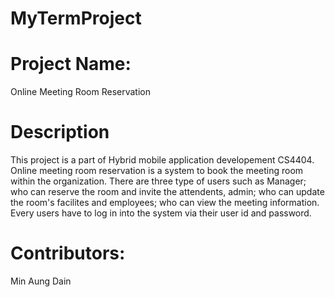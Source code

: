 # MyTermProject
# Project Name: 
Online Meeting Room Reservation
# Description
  This project is a part of Hybrid mobile application developement CS4404. Online meeting room reservation is a system to book the meeting room within the organization. There are three type of users such as Manager; who can reserve the room and invite the attendents, admin; who can update the room's facilites and employees; who can view the meeting information. Every users have to log in into the system via their user id and password.
# Contributors:
  Min Aung Dain

